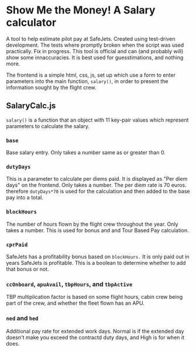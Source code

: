 # Show Me the Money! A Salary calculator
A tool to help estimate pilot pay at SafeJets. Created using test-driven development. The tests where promptly broken when the script was used practically. Fix in progress. This tool is official and can (and probably will) show some innaccuracies. It is best used for guesstimations, and nothing more.

The frontend is a simple html, css, js, set up which use a form to enter parameters into the main function, `salary()`, in order to present the information sought by the flight crew.

## SalaryCalc.js
`salary()` is a function that an object with 11 key-pair values which represent parameters to calculate the salary.

### `base`
Base salary entry. Only takes a number same as or greater than 0.

### `dutyDays`
This is a parameter to calculate per diems paid. It is displayed as "Per diem days" on the frontend. Only takes a number. The per diem rate is 70 euros. therefore `dutyDays*70` is used for the calculation and then added to the base pay into a total.

### `blockHours`
The number of hours flown by the flight crew throughout the year. Only takes a number. This is used for bonus and and Tour Based Pay calculation.

### `cprPaid`
SafeJets has a profitability bonus based on `blockHours.` It is only paid out in years SafeJets is profitable. This is a boolean to determine whether to add that bonus or not.

### `ccOnboard`, `apuAvail`, `tbpHours`, and `tbpActive`
TBP multiplication factor is based on some flight hours, cabin crew being part of the crew, and whether the fleet flown has an APU.

### `ned` and `hed`
Additional pay rate for extended work days. Normal is if the extended day doesn't make you exceed the contractd duty days, and High is for when it does.